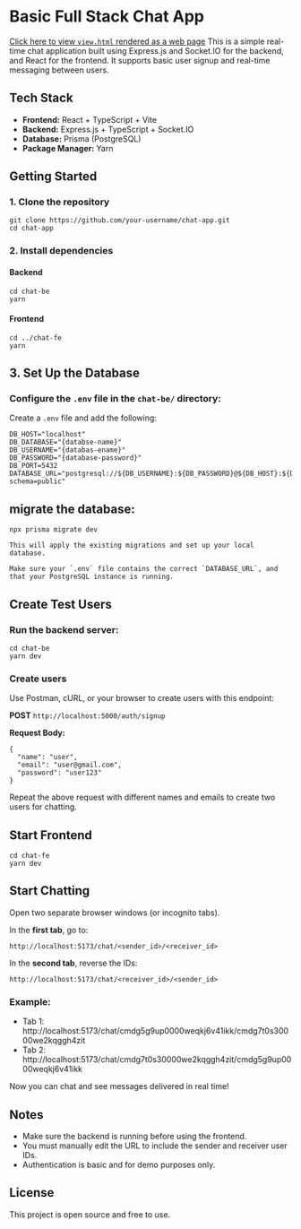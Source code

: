 # Basic Full Stack Chat App
[Click here to view `view.html` rendered as a web page]([https://yourusername.github.io/your-repo-name/view.html](https://hussen-ghadban.github.io/basic-chat-full-stack/view.html))
This is a simple real-time chat application built using Express.js and Socket.IO for the backend, and React for the frontend. It supports basic user signup and real-time messaging between users.

## Tech Stack

- **Frontend:** React + TypeScript + Vite
- **Backend:** Express.js + TypeScript + Socket.IO
- **Database:** Prisma (PostgreSQL)
- **Package Manager:** Yarn

## Getting Started

### 1. Clone the repository

```
git clone https://github.com/your-username/chat-app.git
cd chat-app
```

### 2. Install dependencies

#### Backend

```
cd chat-be
yarn
```

#### Frontend

```
cd ../chat-fe
yarn
```

## 3. Set Up the Database

### Configure the `.env` file in the `chat-be/` directory:

Create a `.env` file and add the following:

```
DB_HOST="localhost"
DB_DATABASE="{databse-name}"
DB_USERNAME="{databas-ename}"
DB_PASSWORD="{database-password}"
DB_PORT=5432
DATABASE_URL="postgresql://${DB_USERNAME}:${DB_PASSWORD}@${DB_HOST}:${DB_PORT}/${DB_DATABASE}?schema=public"
```

## migrate the database:

```
npx prisma migrate dev

This will apply the existing migrations and set up your local database.

Make sure your `.env` file contains the correct `DATABASE_URL`, and that your PostgreSQL instance is running.

```

## Create Test Users

### Run the backend server:

```
cd chat-be
yarn dev
```

### Create users

Use Postman, cURL, or your browser to create users with this endpoint:

**POST** `http://localhost:5000/auth/signup`

**Request Body:**

```
{
  "name": "user",
  "email": "user@gmail.com",
  "password": "user123"
}
```

Repeat the above request with different names and emails to create two users for chatting.

## Start Frontend

```
cd chat-fe
yarn dev
```

## Start Chatting

Open two separate browser windows (or incognito tabs).

In the **first tab**, go to:

```
http://localhost:5173/chat/<sender_id>/<receiver_id>
```

In the **second tab**, reverse the IDs:

```
http://localhost:5173/chat/<receiver_id>/<sender_id>
```

### Example:

- Tab 1: http://localhost:5173/chat/cmdg5g9up0000weqkj6v41ikk/cmdg7t0s30000we2kqggh4zit
- Tab 2: http://localhost:5173/chat/cmdg7t0s30000we2kqggh4zit/cmdg5g9up0000weqkj6v41ikk

Now you can chat and see messages delivered in real time!

## Notes

- Make sure the backend is running before using the frontend.
- You must manually edit the URL to include the sender and receiver user IDs.
- Authentication is basic and for demo purposes only.

## License

This project is open source and free to use.
